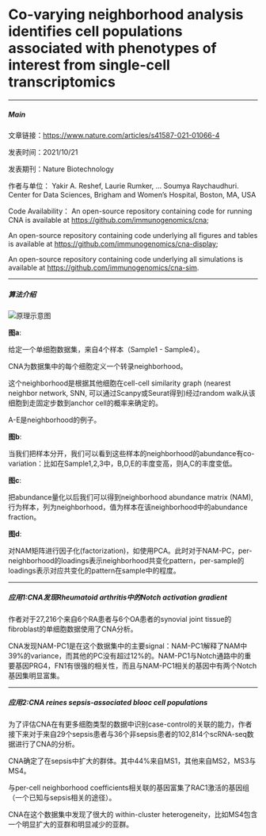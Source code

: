 # Co-varying neighborhood analysis identifies cell populations associated with phenotypes of interest from single-cell transcriptomics

***

##### Main

文章链接：https://www.nature.com/articles/s41587-021-01066-4

发表时间：2021/10/21

发表期刊：Nature Biotechnology

作者与单位：
Yakir A. Reshef, Laurie Rumker, ... Soumya Raychaudhuri.
Center for Data Sciences, Brigham and Women’s Hospital, Boston, MA, USA

Code Availability：
An open-source repository containing code for running CNA is available at https://github.com/immunogenomics/cna; 

An open-source repository containing code underlying all figures and tables is available at https://github.com/immunogenomics/cna-display;

An open-source repository containing code underlying all simulations is available at https://github.com/immunogenomics/cna-sim. 

---

##### 算法介绍


![原理示意图](https://media.springernature.com/full/springer-static/image/art%3A10.1038%2Fs41587-021-01066-4/MediaObjects/41587_2021_1066_Fig1_HTML.png?as=webp)

**图a**: 

给定一个单细胞数据集，来自4个样本（Sample1 - Sample4）。

CNA为数据集中的每个细胞定义一个转录neighborhood。

这个neighborhood是根据其他细胞在cell-cell similarity graph (nearest neighbor network, SNN, 可以通过Scanpy或Seurat得到)经过random walk从该细胞到走固定步数到anchor cell的概率来确定的。

A-E是neighborhood的例子。

**图b**: 

当我们把样本分开，我们可以看到这些样本的neighborhood的abundance有co-variation：比如在Sample1,2,3中，B,D,E的丰度变高，则A,C的丰度变低。

**图c**: 

把abundance量化以后我们可以得到neighborhood abundance matrix (NAM), 行为样本，列为neighborhood，值为样本在该neighborhood中的abundance fraction。

**图d**: 

对NAM矩阵进行因子化(factorization)，如使用PCA。此时对于NAM-PC，per-neighborhood的loadings表示neighborhood共变化pattern，per-sample的loadings表示对应共变化的pattern在sample中的程度。

---

##### 应用1:CNA发现Rheumatoid arthritis中的Notch activation gradient

作者对于27,216个来自6个RA患者与6个OA患者的synovial joint tissue的fibroblast的单细胞数据使用了CNA分析。

CNA发现NAM-PC1是在这个数据集中的主要signal：NAM-PC1解释了NAM中39%的variance，而其他的PC没有超过12%的。NAM-PC1与Notch通路中的重要基因PRG4，FN1有很强的相关性，而且与NAM-PC1相关的基因中有两个Notch基因集明显富集。

---
##### 应用2:CNA reines sepsis-associated blooc cell populations

为了评估CNA在有更多细胞类型的数据中识别case-control的关联的能力，作者接下来对于来自29个sepsis患者与36个非sepsis患者的102,814个scRNA-seq数据进行了CNA的分析。

CNA确定了在sepsis中扩大的群体。其中44%来自MS1，其他来自MS2，MS3与MS4。

与per-cell neighborhood coefficients相关联的基因富集了RAC1激活的基因组（一个已知与sepsis相关的途径）。

CNA在这个数据集中发现了很大的 within-cluster heterogeneity，比如MS4包含一个明显扩大的亚群和明显减少的亚群。